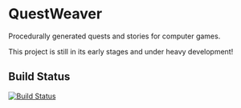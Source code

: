 # QuestWeaver
Procedurally generated quests and stories for computer games.

This project is still in its early stages and under heavy development!

## Build Status
[![Build Status](https://travis-ci.org/Cultrarius/QuestWeaver.svg)](https://travis-ci.org/Cultrarius/QuestWeaver)